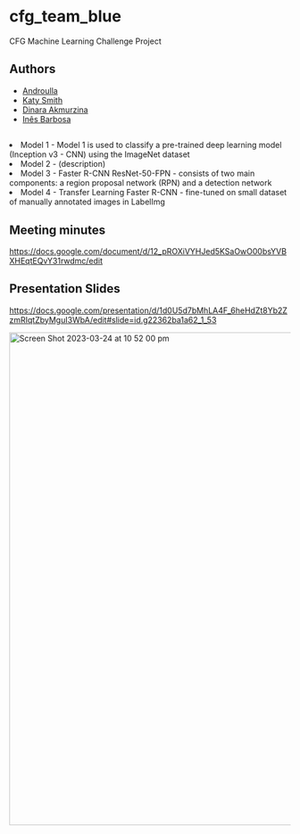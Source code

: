 # cfg_team_blue


CFG Machine Learning Challenge Project


## Authors

- [Androulla](https://github.com/n1ght0wl)
- [Katy Smith](https://github.com/catrionafsmith)
- [Dinara Akmurzina](https://github.com/dakmurzina)
- [Inês Barbosa](https://github.com/MInesBarbosaa)


##

<li>Model 1 - Model 1 is used to classify a pre-trained deep learning model (Inception v3 - CNN) using the ImageNet dataset</li>
<li>Model 2 - (description)</li>
<li>Model 3 - Faster R-CNN ResNet-50-FPN - consists of two main components: a region proposal network (RPN) and a detection network</li>
<li>Model 4 - Transfer Learning Faster R-CNN - fine-tuned on small dataset of manually annotated images in LabelImg</li>



## Meeting minutes


https://docs.google.com/document/d/12_pROXiVYHJed5KSaOwO00bsYVBXHEqtEQvY31rwdmc/edit


## Presentation Slides

https://docs.google.com/presentation/d/1d0U5d7bMhLA4F_6heHdZt8Yb2ZzmRIqtZbyMguI3WbA/edit#slide=id.g22362ba1a62_1_53

<img width="884" alt="Screen Shot 2023-03-24 at 10 52 00 pm" src="https://user-images.githubusercontent.com/113362369/227514123-a628a61e-1d08-4367-87b1-021d0c7ff06e.png">

